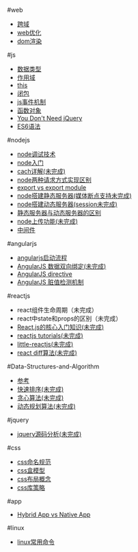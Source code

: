 #web

<ul>
<li><a href="./cross-origin.md">跨域</a></li>
<li><a href="./optimization.md">web优化</a></li>
<li><a href="./domRender.md">dom渲染</a></li>
</ul>

#js

<ul>
<li><a href="./dataType.md" style="pointer:cursor">数据类型</a></li>
<li><a href="./scope.md">作用域</a></li>
<li><a href="./this.md">this</a></li>
<li><a href="./closure.md">闭包</a></li>
<li><a href="./event.md">js事件机制</a></li>
<li><a href="./function.md">函数对象</a></li>
<li><a href="https://github.com/oneuijs/You-Dont-Need-jQuery/blob/master/README.zh-CN.md" target="_blank">You Don't Need jQuery</a></li>
<li><a href="http://es6.ruanyifeng.com/#README">ES6语法</a></li>
</ul>

#nodejs

<ul>
<li><a href="./nodeDebug.md">node调试技术</a></li>
<li><a href="http://nodebeginner.org/index-zh-cn.html">node入门</a></li>
<li><a href="./nodeCache.md">cach详解(未完成)</a></li>
<li><a href="./nodeRequest.md">node两种请求方式实现区别</a></li>
<li><a href="./nodeExport.md">export vs export module</a></li>
<li><a href="./nodeStaticServer.md">node搭建静态服务器(媒体断点支持未完成)</a></li>
<li><a href="./nodeDynamicServer.md">node搭建动态服务器(session未完成)</a></li>
<li><a href="./staticVsDynamic.md">静态服务器与动态服务器的区别</a></li>
<li><a href="./nodeUpload.md">node上传功能(未完成)</a></li>
<li><a href="./middleware.md">中间件</a></li>
</ul>

#angularjs

<ul>
<li><a href="../angularjs/boot.md">angularjs启动流程</a></li>
<li><a href="./angularDataBinding.md">AngularJS 数据双向绑定(未完成)</a></li>
<li><a href="../angularjs/directive.md">AngularJS directive</a></li>
<li><a href="./angularDirtyChecking.md">AngularJS 脏值检测机制</a></li>
</ul>

#reactjs

<ul>
<li>react组件生命周期（未完成）</li>
<li>react中state和props的区别（未完成）</li>
<li><a href="http://web.jobbole.com/83414/">React.js的核心入门知识(未完成)</a></li>
<li><a href="http://noeticforce.com/best-reactjs-tutorials-with-examples">reactjs tutorials(未完成)</a></li>
<li><a href="https://libraries.io/github/purplebamboo/little-reactjs">little-reactjs(未完成)</a></li>
<li><a href="./reactDiff.md">react diff算法(未完成)</a></li>
</ul>

#Data-Structures-and-Algorithm

<ul>
<li><a href="../../../Data-Structures-and-Algorithm">参考</a></li>
<li><a href="../../../">快速排序(未完成)</a></li>
<li><a href="../../../">贪心算法(未完成)</a></li>
<li><a href="../../../">动态规划算法(未完成)</a></li>
</ul>

#jquery

<ul>
<li><a href="./jquerySource.md">jquery源码分析(未完成)</a></li>
</ul>

#css

<ul>
<li><a href="./css_name.md">css命名规范</a></li>
<li><a href="./box.md">css盒模型</a></li>
<li><a href="./layout.md">css布局概念</a></li>
<li><a href="./css_library.md">css库策略</a></li>
</ul>

#app

<ul>
<li><a href="./appConcept.md">Hybrid App vs Native App</a></li>
</ul>

#linux

<ul>
<li><a href="./linux.md">linux常用命令</a></li>
</ul>






